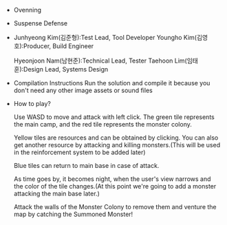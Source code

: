 - Ovenning

- Suspense Defense

- Junhyeong Kim(김준형):Test Lead, Tool Developer
  Youngho Kim(김영호):Producer, Build Engineer

  Hyeonjoon Nam(남현준):Technical Lead, Tester
  Taehoon Lim(임태훈):Design Lead, Systems Design

- Compilation Instructions
Run the solution and compile it because you don't need any other image assets or sound files

-  How to play?

    Use WASD to move and attack with left click. The green tile represents the main camp, and the red tile represents the monster colony.

    Yellow tiles are resources and can be obtained by clicking. You can also get another resource by attacking and killing monsters.(This will be used in the reinforcement system to be added later)

    Blue tiles can return to main base in case of attack.

    As time goes by, it becomes night, when the user's view narrows and the color of the tile changes.(At this point we're going to add a monster attacking the main base later.)

    Attack the walls of the Monster Colony to remove them and venture the map by catching the Summoned Monster!
